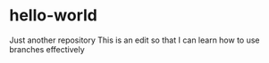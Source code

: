 # hello-world
Just another repository
This is an edit so that I can learn how to use branches effectively

